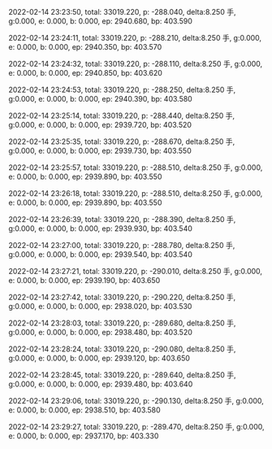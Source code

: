 2022-02-14 23:23:50, total: 33019.220, p: -288.040, delta:8.250 手, g:0.000, e: 0.000, b: 0.000, ep: 2940.680, bp: 403.590

2022-02-14 23:24:11, total: 33019.220, p: -288.210, delta:8.250 手, g:0.000, e: 0.000, b: 0.000, ep: 2940.350, bp: 403.570

2022-02-14 23:24:32, total: 33019.220, p: -288.110, delta:8.250 手, g:0.000, e: 0.000, b: 0.000, ep: 2940.850, bp: 403.620

2022-02-14 23:24:53, total: 33019.220, p: -288.250, delta:8.250 手, g:0.000, e: 0.000, b: 0.000, ep: 2940.390, bp: 403.580

2022-02-14 23:25:14, total: 33019.220, p: -288.440, delta:8.250 手, g:0.000, e: 0.000, b: 0.000, ep: 2939.720, bp: 403.520

2022-02-14 23:25:35, total: 33019.220, p: -288.670, delta:8.250 手, g:0.000, e: 0.000, b: 0.000, ep: 2939.730, bp: 403.550

2022-02-14 23:25:57, total: 33019.220, p: -288.510, delta:8.250 手, g:0.000, e: 0.000, b: 0.000, ep: 2939.890, bp: 403.550

2022-02-14 23:26:18, total: 33019.220, p: -288.510, delta:8.250 手, g:0.000, e: 0.000, b: 0.000, ep: 2939.890, bp: 403.550

2022-02-14 23:26:39, total: 33019.220, p: -288.390, delta:8.250 手, g:0.000, e: 0.000, b: 0.000, ep: 2939.930, bp: 403.540

2022-02-14 23:27:00, total: 33019.220, p: -288.780, delta:8.250 手, g:0.000, e: 0.000, b: 0.000, ep: 2939.540, bp: 403.540

2022-02-14 23:27:21, total: 33019.220, p: -290.010, delta:8.250 手, g:0.000, e: 0.000, b: 0.000, ep: 2939.190, bp: 403.650

2022-02-14 23:27:42, total: 33019.220, p: -290.220, delta:8.250 手, g:0.000, e: 0.000, b: 0.000, ep: 2938.020, bp: 403.530

2022-02-14 23:28:03, total: 33019.220, p: -289.680, delta:8.250 手, g:0.000, e: 0.000, b: 0.000, ep: 2938.480, bp: 403.520

2022-02-14 23:28:24, total: 33019.220, p: -290.080, delta:8.250 手, g:0.000, e: 0.000, b: 0.000, ep: 2939.120, bp: 403.650

2022-02-14 23:28:45, total: 33019.220, p: -289.640, delta:8.250 手, g:0.000, e: 0.000, b: 0.000, ep: 2939.480, bp: 403.640

2022-02-14 23:29:06, total: 33019.220, p: -290.130, delta:8.250 手, g:0.000, e: 0.000, b: 0.000, ep: 2938.510, bp: 403.580

2022-02-14 23:29:27, total: 33019.220, p: -289.470, delta:8.250 手, g:0.000, e: 0.000, b: 0.000, ep: 2937.170, bp: 403.330